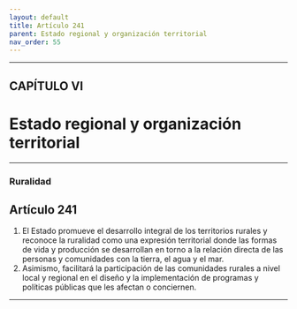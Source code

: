 ```yaml
---
layout: default
title: Artículo 241
parent: Estado regional y organización territorial
nav_order: 55
---
```


---

## CAPÍTULO VI
# Estado regional y organización territorial

---

### Ruralidad

## Artículo 241

1. El Estado promueve el desarrollo integral de los territorios rurales y reconoce la ruralidad como una expresión territorial donde las formas de vida y producción se desarrollan en torno a la relación directa de las personas y comunidades con la tierra, el agua y el mar.
2. Asimismo, facilitará la participación de las comunidades rurales a nivel local y regional en el diseño y la implementación de programas y políticas públicas que les afectan o conciernen.

---
